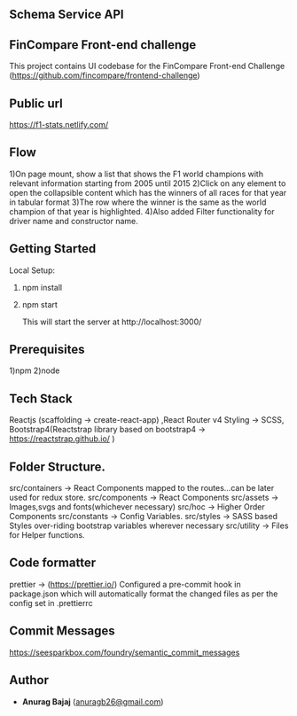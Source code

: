 ## Schema Service API

## FinCompare Front-end challenge

This project contains UI codebase for the FinCompare Front-end Challenge
(https://github.com/fincompare/frontend-challenge)

## Public url

https://f1-stats.netlify.com/

## Flow

1)On page mount, show a list that shows the F1 world champions with relevant information starting from 2005 until 2015
2)Click on any element to open the collapsible content which has the winners of all races for that year in tabular format
3)The row where the winner is the same as the world champion of that year is highlighted.
4)Also added Filter functionality for driver name and constructor name.

## Getting Started

Local Setup:

1. npm install
2. npm start

   This will start the server at http://localhost:3000/

## Prerequisites

1)npm
2)node

## Tech Stack

Reactjs (scaffolding -> create-react-app) ,React Router v4
Styling -> SCSS, Bootstrap4(Reactstrap library based on bootstrap4 -> https://reactstrap.github.io/ )

## Folder Structure.

src/containers -> React Components mapped to the routes...can be later used for redux store.
src/components -> React Components
src/assets -> Images,svgs and fonts(whichever necessary)
src/hoc -> Higher Order Components
src/constants -> Config Variables.
src/styles -> SASS based Styles over-riding bootstrap variables wherever necessary
src/utility -> Files for Helper functions.

## Code formatter

prettier -> (https://prettier.io/)
Configured a pre-commit hook in package.json which will automatically format the changed files as per the
config set in .prettierrc

## Commit Messages

https://seesparkbox.com/foundry/semantic_commit_messages

## Author

- **Anurag Bajaj** (anuragb26@gmail.com)
